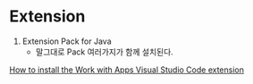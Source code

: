 # Extension
1. Extension Pack for Java
	- 말그대로 Pack 여러가지가 함께 설치된다.

[How to install the Work with Apps Visual Studio Code extension](https://help.openai.com/en/articles/10128592-how-to-install-the-work-with-apps-visual-studio-code-extension)
